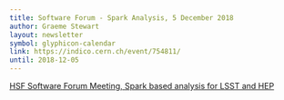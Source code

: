 ```yaml
---
title: Software Forum - Spark Analysis, 5 December 2018
author: Graeme Stewart
layout: newsletter
symbol: glyphicon-calendar
link: https://indico.cern.ch/event/754811/
until: 2018-12-05
---
```


[HSF Software Forum Meeting, Spark based analysis for LSST and HEP](https://indico.cern.ch/event/754811/)
